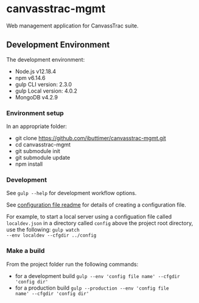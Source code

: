 # canvasstrac-mgmt
Web management application for CanvassTrac suite.

## Development Environment
The development environment:
* Node.js v12.18.4
* npm v6.14.6
* gulp CLI version: 2.3.0
* gulp Local version: 4.0.2
* MongoDB v4.2.9

### Environment setup
In an appropriate folder:
* git clone https://github.com/ibuttimer/canvasstrac-mgmt.git
* cd canvasstrac-mgmt
* git submodule init
* git submodule update
* npm install


### Development
See <code>gulp --help</code> for development workflow options.

See [configuration file readme](config/readme.txt) for details of creating a configuration file.

For example, to start a local server using a configuation file called <code>localdev.json</code> in a directory called <code>config</code> above the project root directory, use the following:
  <code>gulp watch --env localdev --cfgdir ../config</code>

### Make a build
From the project folder run the following commands:
* for a development build
<code>gulp --env 'config file name' --cfgdir 'config dir'</code>
* for a production build
<code>gulp --production --env 'config file name' --cfgdir 'config dir'</code>


